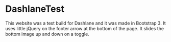 # DashlaneTest
This website was a test build for Dashlane and it was made in Bootstrap 3. It uses little jQuery on the footer arrow at the bottom of the page. It slides the bottom image up and down on a toggle.
